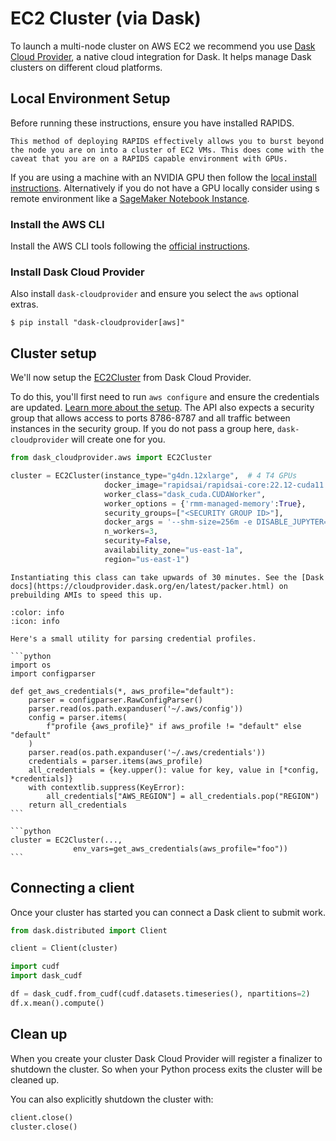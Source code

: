 # EC2 Cluster (via Dask)

To launch a multi-node cluster on AWS EC2 we recommend you use [Dask Cloud Provider](https://cloudprovider.dask.org/en/latest/), a native cloud integration for Dask. It helps manage Dask clusters on different cloud platforms.

## Local Environment Setup

Before running these instructions, ensure you have installed RAPIDS.

```{note}
This method of deploying RAPIDS effectively allows you to burst beyond the node you are on into a cluster of EC2 VMs. This does come with the caveat that you are on a RAPIDS capable environment with GPUs.
```

If you are using a machine with an NVIDIA GPU then follow the [local install instructions](../../local). Alternatively if you do not have a GPU locally consider using s remote environment like a [SageMaker Notebook Instance](./sagemaker).

### Install the AWS CLI

Install the AWS CLI tools following the [official instructions](https://docs.aws.amazon.com/cli/latest/userguide/getting-started-install.html).

### Install Dask Cloud Provider

Also install `dask-cloudprovider` and ensure you select the `aws` optional extras.

```console
$ pip install "dask-cloudprovider[aws]"
```

## Cluster setup

We'll now setup the [EC2Cluster](https://cloudprovider.dask.org/en/latest/aws.html#elastic-compute-cloud-ec2) from Dask Cloud Provider.

To do this, you'll first need to run `aws configure` and ensure the credentials are updated. [Learn more about the setup](https://cloudprovider.dask.org/en/latest/aws.html#authentication). The API also expects a security group that allows access to ports 8786-8787 and all traffic between instances in the security group. If you do not pass a group here, `dask-cloudprovider` will create one for you.

```python
from dask_cloudprovider.aws import EC2Cluster

cluster = EC2Cluster(instance_type="g4dn.12xlarge",  # 4 T4 GPUs
                     docker_image="rapidsai/rapidsai-core:22.12-cuda11.5-runtime-ubuntu20.04-py3.9",
                     worker_class="dask_cuda.CUDAWorker",
                     worker_options = {'rmm-managed-memory':True},
                     security_groups=["<SECURITY GROUP ID>"],
                     docker_args = '--shm-size=256m -e DISABLE_JUPYTER=true',
                     n_workers=3,
                     security=False,
                     availability_zone="us-east-1a",
                     region="us-east-1")
```

```{warning}
Instantiating this class can take upwards of 30 minutes. See the [Dask docs](https://cloudprovider.dask.org/en/latest/packer.html) on prebuilding AMIs to speed this up.
```

````{dropdown} If you have non-default credentials you may need to pass your credentials manually.
:color: info
:icon: info

Here's a small utility for parsing credential profiles.

```python
import os
import configparser

def get_aws_credentials(*, aws_profile="default"):
    parser = configparser.RawConfigParser()
    parser.read(os.path.expanduser('~/.aws/config'))
    config = parser.items(
        f"profile {aws_profile}" if aws_profile != "default" else "default"
    )
    parser.read(os.path.expanduser('~/.aws/credentials'))
    credentials = parser.items(aws_profile)
    all_credentials = {key.upper(): value for key, value in [*config, *credentials]}
    with contextlib.suppress(KeyError):
        all_credentials["AWS_REGION"] = all_credentials.pop("REGION")
    return all_credentials
```

```python
cluster = EC2Cluster(...,
              env_vars=get_aws_credentials(aws_profile="foo"))
```

````

## Connecting a client

Once your cluster has started you can connect a Dask client to submit work.

```python
from dask.distributed import Client

client = Client(cluster)
```

```python
import cudf
import dask_cudf

df = dask_cudf.from_cudf(cudf.datasets.timeseries(), npartitions=2)
df.x.mean().compute()
```

## Clean up

When you create your cluster Dask Cloud Provider will register a finalizer to shutdown the cluster. So when your Python process exits the cluster will be cleaned up.

You can also explicitly shutdown the cluster with:

```python
client.close()
cluster.close()
```

```{relatedexamples}

```

